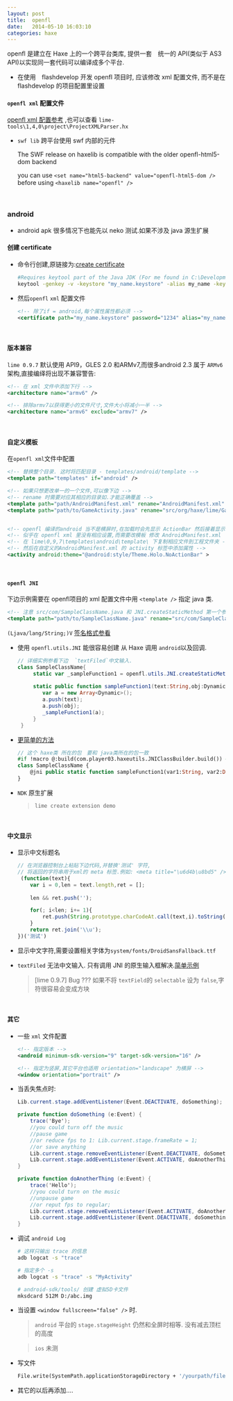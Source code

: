 ```yaml
---
layout: post
title:  openfl
date:   2014-05-10 16:03:10
categories: haxe
---
```


openfl 是建立在 Haxe 上的一个跨平台类库, 提供一套　统一的 API(类似于 AS3 API)以实现同一套代码可以编译成多个平台.


<!-- more -->

 * 在使用　flashdevelop 开发 openfl 项目时, 应该修改 xml 配置文件, 而不是在 flashdevelop 的项目配置里设置




#### `openfl xml` 配置文件

[openfl xml 配置参考](http://www.openfl.org/documentation/projects/project-files/xml-format/) ,也可以查看 `lime-tools\1,4,0\project\ProjectXMLParser.hx`

 * `swf lib` 跨平台使用 swf 内部的元件
	
	The SWF release on haxelib is compatible with the older openfl-html5-dom backend

	you can use `<set name="html5-backend" value="openfl-html5-dom />` before using `<haxelib name="openfl" />`

<br />


### android

  * android apk 很多情况下也能先以 neko 测试.如果不涉及 java 源生扩展

#### 创建 certificate

 * 命令行创建,原链接为:[create certificate]

	```bash
	#Requires keytool part of the Java JDK (For me found in C:\Development\Java JDK\bin):
	keytool -genkey -v -keystore "my_name.keystore" -alias my_name -keyalg RSA -keysize 2048 -validity 10000
	```	

 * 然后`openfl` `xml` 配置文件

	```xml
	<!-- 除了if = android,每个属性属性都必须 -->
	<certificate path="my_name.keystore" password="1234" alias="my_name" alias-password="1234" if="android" />
	```

[create certificate]:http://www.openfl.org/archive/community/general-discussion/openfl-android-singing-guide/


<br />


#### 版本兼容

`lime 0.9.7` 默认使用 API9，GLES 2.0 和ARMv7,而很多android 2.3 属于 `ARMv6`架构,直接编绎将出现不兼容警告:

```xml
<!-- 在 xml 文件中添加下行 -->
<architecture name="armv6" />

<!-- 排除armv7以获得更小的文件尺寸,文件大小将减小一半 -->
<architecture name="armv6" exclude="armv7" />
```

<br />


#### 自定义模板

在`openfl xml`文件中配置

```xml		
<!-- 替换整个目录. 这时将匹配目录 - templates/android/template -->
<template path="templates" if="android" />

<!-- 如果只想更改单一的一个文件,可以像下边 -->
<!-- rename 时需要对应其相应的目录如.才能正确覆盖 -->
<template path="path/AndroidManifest.xml" rename="AndroidManifest.xml" if="android" />
<template path="path/to/GameActivity.java" rename="src/org/haxe/lime/GameActivity.java" if="android" />


<!-- openfl 编译的android 当不是横屏时,在加载时会先显示 ActionBar 然后接着显示 应用 -->
<!-- 似乎在 openfl xml 里没有相应设置,而需要改模板 修改 AndroidManifest.xml  -->
<!-- 在 lime\0,9,7\templates\android\template\ 下复制相应文件到工程文件夹 -->
<!-- 然后在自定义的AndroidManifest.xml 的 activity 标签中添加属性 -->
<activity android:theme="@android:style/Theme.Holo.NoActionBar" >
```


<br />

#### `openfl JNI`

下边示例需要在 openfl项目的 xml 配置文件中用 `<template />` 指定 java 类.

```xml
<!-- 注意 src/com/SampleClassName.java 和 JNI.createStaticMethod 第一个参数对应  -->
<template path="path/to/SampleClassName.java" rename="src/com/SampleClassName.java" if="android" />
```


`(Ljava/lang/String;)V` [签名格式参看](http://blog.csdn.net/freedom2028/article/details/7772141)

 
 * 使用 `openfl.utils.JNI` 能很容易创建 从 Haxe 调用 `android`以及回调.
 
	```as
	// 详细实例参看下边  `textFiled`中文输入.
	class SampleClassName{
		 static var _sampleFunction1 = openfl.utils.JNI.createStaticMethod("com/SampleClassName", "sampleFunction1", "(Ljava/lang/String;Lorg/haxe/lime/HaxeObject;)V", true);
		 
		 static public function sampleFunction1(text:String,obj:Dynamic):Void{
		 	var a = new Array<Dynamic>();
			a.push(text);
			a.push(obj);
			_sampleFunction1(a);
		 }
	 }
	```
 * [更简单的方法](https://github.com/player-03/haxeutils#jniclassbuilderhx)

	```haxe
	// 这个 haxe类 所在的包　要和 java类所在的包一致
	#if !macro @:build(com.player03.haxeutils.JNIClassBuilder.build()) #end
	class SampleClassName {
	    @jni public static function sampleFunction1(var1:String, var2:Dynamic):Void;
	}
	```

 * `NDK` 原生扩展

	> `lime create extension demo`

	>



<br />


#### 中文显示

 * 显示中文标题名

	```js
	// 在浏览器控制台上粘贴下边代码,并替换'测试' 字符,
	// 将返回的字符串用于xml的 meta 标签.例如: <meta title="\u6d4b\u8bd5" />
	 (function(text){
		var i = 0,len = text.length,ret = [];
		
		len && ret.push('');

		for(; i<len; i+= 1){
			ret.push(String.prototype.charCodeAt.call(text,i).toString(16))	
		}
		return ret.join('\\u');
	})('测试')
	```

 * 显示中文字符,需要设置相关字体为`system/fonts/DroidSansFallback.ttf`

 * `textFiled` 无法中文输入. 只有调用 JNI 的原生输入框解决.[简单示例](https://github.com/R32/my-test/tree/master/test/android-zh-input)

	> [lime 0.9.7] Bug ??? 如果不将 `textField`的 `selectable` 设为 `false`,字符很容易会变成方块


<br />


#### 其它

 * 一些 `xml` 文件配置

	```xml
	<!-- 指定版本 -->
	<android minimum-sdk-version="9" target-sdk-version="16" />

	<!-- 指定为竖屏,其它平台也适用 orientation="landscape" 为横屏 -->
	<window orientation="portrait" />
	```

 * 当丢失焦点时:

	```as
	Lib.current.stage.addEventListener(Event.DEACTIVATE, doSomething);

	private function doSomething (e:Event) {
		trace('Bye');
		//you could turn off the music
		//pause game
		//or reduce fps to 1: Lib.current.stage.frameRate = 1;
		//or save anything
		Lib.current.stage.removeEventListener(Event.DEACTIVATE, doSomething);
		Lib.current.stage.addEventListener(Event.ACTIVATE, doAnotherThing);
	}

	private function doAnotherThing (e:Event) {
		trace('Hello');
		//you could turn on the music
		//unpause game
		//or reput fps to regular;
		Lib.current.stage.removeEventListener(Event.ACTIVATE, doAnotherThing);
		Lib.current.stage.addEventListener(Event.DEACTIVATE, doSomething);
	}
	```

 * 调试 `android Log` 

	```bash
	# 这样只输出 trace 的信息
	adb logcat -s "trace"

	# 指定多个 -s
	adb logcat -s "trace" -s "MyActivity"

	# android-sdk/tools/ 创建 虚拟SD卡文件
	mksdcard 512M D:/abc.img
	```  	
 * 当设置 `<window fullscreen="false" />` 时.

	> `android` 平台的 `stage.stageHeight` 仍然和全屏时相等. 没有减去顶栏的高度

	> `ios` 未测

 * 写文件

 	```haxe
 	File.write(SystemPath.applicationStorageDirectory + '/yourpath/filename',true);
 	```

 * 其它的以后再添加....


 <br />
